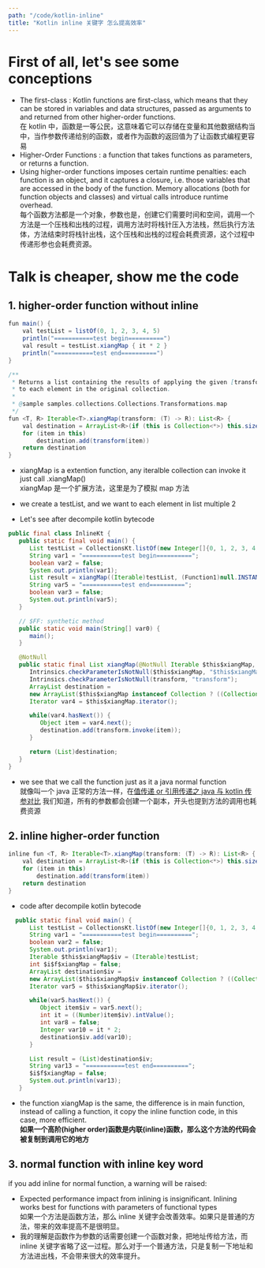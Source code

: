 ```yaml
---
path: "/code/kotlin-inline"
title: "Kotlin inline 关键字 怎么提高效率"
---
```


# First of all, let's see some conceptions

- The first-class : Kotlin functions are first-class, which means that they can be stored in variables and data structures, passed as arguments to and returned from other higher-order functions. <br/> 在 kotlin 中，函数是一等公民，这意味着它可以存储在变量和其他数据结构当中，当作参数传递给别的函数，或者作为函数的返回值为了让函数式编程更容易
- Higher-Order Functions : a function that takes functions as parameters, or returns a function.
- Using higher-order functions imposes certain runtime penalties: each function is an object, and it captures a closure, i.e. those variables that are accessed in the body of the function. Memory allocations (both for function objects and classes) and virtual calls introduce runtime overhead.<br/> 每个函数方法都是一个对象，参数也是，创建它们需要时间和空间，调用一个方法是一个压栈和出栈的过程，调用方法时将栈针压入方法栈，然后执行方法体，方法结束时将栈针出栈，这个压栈和出栈的过程会耗费资源，这个过程中传递形参也会耗费资源。

# Talk is cheaper, show me the code

## 1. higher-order function without inline

```java
fun main() {
    val testList = listOf(0, 1, 2, 3, 4, 5)
    println("===========test begin==========")
    val result = testList.xiangMap { it * 2 }
    println("===========test end==========")
}

/**
 * Returns a list containing the results of applying the given [transform] function
 * to each element in the original collection.
 *
 * @sample samples.collections.Collections.Transformations.map
 */
fun <T, R> Iterable<T>.xiangMap(transform: (T) -> R): List<R> {
    val destination = ArrayList<R>(if (this is Collection<*>) this.size else 10)
    for (item in this)
        destination.add(transform(item))
    return destination
}
```

- xiangMap is a extention function, any iteralble collection can invoke it just call .xiangMap() <br/> xiangMap 是一个扩展方法，这里是为了模拟 map 方法
- we create a testList, and we want to each element in list multiple 2

- Let's see after decompile kotlin bytecode

```java
public final class InlineKt {
   public static final void main() {
      List testList = CollectionsKt.listOf(new Integer[]{0, 1, 2, 3, 4, 5});
      String var1 = "===========test begin==========";
      boolean var2 = false;
      System.out.println(var1);
      List result = xiangMap((Iterable)testList, (Function1)null.INSTANCE);
      String var5 = "===========test end==========";
      boolean var3 = false;
      System.out.println(var5);
   }

   // $FF: synthetic method
   public static void main(String[] var0) {
      main();
   }

   @NotNull
   public static final List xiangMap(@NotNull Iterable $this$xiangMap, @NotNull Function1 transform) {
      Intrinsics.checkParameterIsNotNull($this$xiangMap, "$this$xiangMap");
      Intrinsics.checkParameterIsNotNull(transform, "transform");
      ArrayList destination = 
      new ArrayList($this$xiangMap instanceof Collection ? ((Collection)$this$xiangMap).size() : 10);
      Iterator var4 = $this$xiangMap.iterator();

      while(var4.hasNext()) {
         Object item = var4.next();
         destination.add(transform.invoke(item));
      }

      return (List)destination;
   }
}
```

- we see that we call the function just as it a java normal function <br/> 就像叫一个 java 正常的方法一样，在[值传递 or 引用传递之 java 与 kotlin 传参对比](https://magiciendecode.fr/java/passby-value-or-reference) 我们知道，所有的参数都会创建一个副本，开头也提到方法的调用也耗费资源

## 2. inline higher-order function

```java
inline fun <T, R> Iterable<T>.xiangMap(transform: (T) -> R): List<R> {
    val destination = ArrayList<R>(if (this is Collection<*>) this.size else 10)
    for (item in this)
        destination.add(transform(item))
    return destination
}
```

- code after decompile kotlin bytecode

```java
  public static final void main() {
      List testList = CollectionsKt.listOf(new Integer[]{0, 1, 2, 3, 4, 5});
      String var1 = "===========test begin==========";
      boolean var2 = false;
      System.out.println(var1);
      Iterable $this$xiangMap$iv = (Iterable)testList;
      int $i$f$xiangMap = false;
      ArrayList destination$iv = 
      new ArrayList($this$xiangMap$iv instanceof Collection ? ((Collection)$this$xiangMap$iv).size() : 10);
      Iterator var5 = $this$xiangMap$iv.iterator();

      while(var5.hasNext()) {
         Object item$iv = var5.next();
         int it = ((Number)item$iv).intValue();
         int var8 = false;
         Integer var10 = it * 2;
         destination$iv.add(var10);
      }

      List result = (List)destination$iv;
      String var13 = "===========test end==========";
      $i$f$xiangMap = false;
      System.out.println(var13);
   }
```

- the function xiangMap is the same, the difference is in main function, instead of calling a function, it copy the inline function code, in this case, more efficient.
  <br/> **如果一个高阶(higher order)函数是内联(inline)函数，那么这个方法的代码会被复制到调用它的地方**

## 3. normal function with inline key word

if you add inline for normal function, a warning will be raised:

- Expected performance impact from inlining is insignificant. Inlining works best for functions with parameters of functional types
  <br/> 如果一个方法是函数方法，那么 inline 关键字会改善效率。如果只是普通的方法，带来的效率提高不是很明显。
- 我的理解是函数作为参数的话需要创建一个函数对象，把地址传给方法，而 inline 关键字省略了这一过程。那么对于一个普通方法，只是复制一下地址和方法进出栈，不会带来很大的效率提升。
